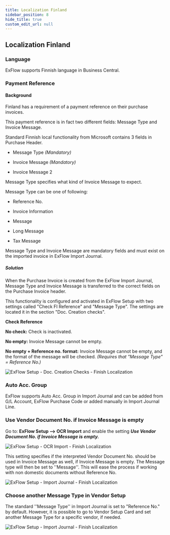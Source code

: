 ```yaml
---
title: Localization Finland
sidebar_position: 8
hide_title: true
custom_edit_url: null
---
```

## Localization Finland

### Language

ExFlow supports Finnish language in Business Central.

### Payment Reference

#### Background

Finland has a requirement of a payment reference on their purchase
invoices.

This payment reference is in fact two different fields: Message Type and
Invoice Message.

Standard Finnish local functionality from Microsoft contains 3 fields in
Purchase Header.

- Message Type *(Mandatory)*

- Invoice Message *(Mandatory)*

- Invoice Message 2

Message Type specifies what kind of Invoice Message to expect.

Message Type can be one of following:

- Reference No.

- Invoice Information

- Message

- Long Message

- Tax Message

Message Type and Invoice Message are mandatory fields and must exist on
the imported invoice in ExFlow Import Journal.

##### Solution

When the Purchase Invoice is created from the ExFlow Import Journal,
Message Type and Invoice Message is transferred to the correct fields on
the Purchase Invoice header.

This functionality is configured and activated in ExFlow Setup with two
settings called "Check FI Reference" and "Message Type". The settings
are located it in the section "Doc. Creation checks".

**Check Reference**

**No check:** Check is inactivated.

**No empty:** Invoice Message cannot be empty.

**No empty + Reference no. format:** Invoice Message cannot be empty,
and the format of the message will be checked. *(Requires that "Message
Type" = Reference No.)*

![ExFlow Setup - Doc. Creation Checks - Finish Localization](@site/static/img/media/exflow-setup-doc-creation-checks-002-fi.png)

### Auto Acc. Group

ExFlow supports Auto Acc. Group in Import Journal and can be added from
G/L Account, ExFlow Purchase Code or added manually in Import Journal
Line.

### Use Vendor Document No. if Invoice Message is empty

Go to: **ExFlow Setup --> OCR Import** and enable the setting ***Use Vendor Document No. if Invoice Message is empty.***

![ExFlow Setup - OCR Import - Finish Localization](@site/static/img/media/FI-exflow-setup-ocr-import-vendor-id-001.png)


This setting specifies if the interpreted Vendor Document No. should be used in Invoice Message as well, if Invoice Message is empty. The Message type will then be set to ''Message''. This will ease the process if working with non domestic documents without Reference No.

![ExFlow Setup - Import Journal - Finish Localization](@site/static/img/media/FI-import-journal-invoice-message-001.png)


### Choose another Message Type in Vendor Setup
The standard ''Message Type'' in Import Journal is set to "Reference No." by default. 
However, it is possible to go to Vendor Setup Card and set another Message Type for a specific vendor, if needed. 

![ExFlow Setup - Import Journal - Finish Localization](@site/static/img/media/FI-message-type-001.png)



